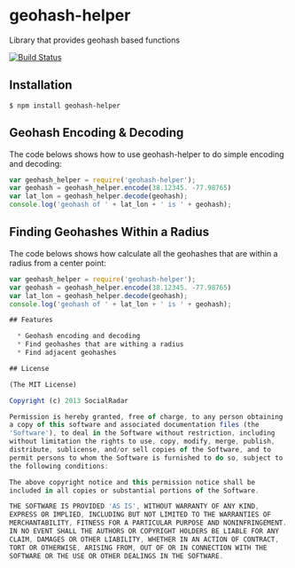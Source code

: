 geohash-helper
==============

Library that provides geohash based functions

[![Build Status](https://secure.travis-ci.org/socialradar/geohash-helper.png)](http://travis-ci.org/socialradar/geohash-helper)

## Installation

    $ npm install geohash-helper

## Geohash Encoding & Decoding

The code belows shows how to use geohash-helper to do simple encoding and decoding:

```js
var geohash_helper = require('geohash-helper');
var geohash = geohash_helper.encode(38.12345. -77.98765)
var lat_lon = geohash_helper.decode(geohash);
console.log('geohash of ' + lat_lon + ' is ' + geohash);
```

## Finding Geohashes Within a Radius

The code belows shows how calculate all the geohashes that are within a radius from a center point:

```js
var geohash_helper = require('geohash-helper');
var geohash = geohash_helper.encode(38.12345. -77.98765)
var lat_lon = geohash_helper.decode(geohash);
console.log('geohash of ' + lat_lon + ' is ' + geohash);

## Features

  * Geohash encoding and decoding
  * Find geohashes that are withing a radius
  * Find adjacent geohashes

## License

(The MIT License)

Copyright (c) 2013 SocialRadar

Permission is hereby granted, free of charge, to any person obtaining
a copy of this software and associated documentation files (the
'Software'), to deal in the Software without restriction, including
without limitation the rights to use, copy, modify, merge, publish,
distribute, sublicense, and/or sell copies of the Software, and to
permit persons to whom the Software is furnished to do so, subject to
the following conditions:

The above copyright notice and this permission notice shall be
included in all copies or substantial portions of the Software.

THE SOFTWARE IS PROVIDED 'AS IS', WITHOUT WARRANTY OF ANY KIND,
EXPRESS OR IMPLIED, INCLUDING BUT NOT LIMITED TO THE WARRANTIES OF
MERCHANTABILITY, FITNESS FOR A PARTICULAR PURPOSE AND NONINFRINGEMENT.
IN NO EVENT SHALL THE AUTHORS OR COPYRIGHT HOLDERS BE LIABLE FOR ANY
CLAIM, DAMAGES OR OTHER LIABILITY, WHETHER IN AN ACTION OF CONTRACT,
TORT OR OTHERWISE, ARISING FROM, OUT OF OR IN CONNECTION WITH THE
SOFTWARE OR THE USE OR OTHER DEALINGS IN THE SOFTWARE.